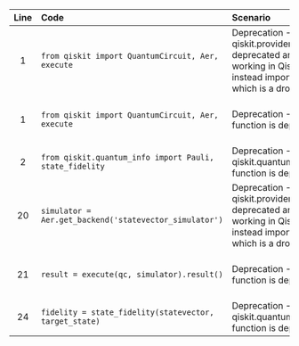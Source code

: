 | Line | Code | Scenario | Reference | Artifact | Refactoring |
| :--: | :--- | :------- | :-------: | :------- | :---------- |
| 1 | `from qiskit import QuantumCircuit, Aer, execute` | Deprecation -> Importing from qiskit.providers.aer is deprecated and will stop working in Qiskit 1.0. You should instead import from qiskit_aer, which is a drop-in replacement. | 548acfe8-db26-45b7-ab5c-c637c63ee4b0 | Aer | `from qiskit_aer import AerSimulator` |
| 1 | `from qiskit import QuantumCircuit, Aer, execute` | Deprecation -> Qiskit’s execute() function is deprecated. | 7dcaf104-d552-4d87-994a-c7691846d9a9 | execute | |
| 2 | `from qiskit.quantum_info import Pauli, state_fidelity` | Deprecation -> The qiskit.quantum_info.state_fidelity function is deprecated. | IK | state_fidelity | `from qiskit.quantum_info import Statevector` |
| 20 | `simulator = Aer.get_backend('statevector_simulator')` | Deprecation -> Importing from qiskit.providers.aer is deprecated and will stop working in Qiskit 1.0. You should instead import from qiskit_aer, which is a drop-in replacement. | 548acfe8-db26-45b7-ab5c-c637c63ee4b0 | Aer.get_backend | `simulator = AerSimulator()` |
| 21 | `result = execute(qc, simulator).result()` | Deprecation -> Qiskit’s execute() function is deprecated. | 7dcaf104-d552-4d87-994a-c7691846d9a9 | execute | `result = simulator.run(qc).result()` |
| 24 | `fidelity = state_fidelity(statevector, target_state)` | Deprecation -> The qiskit.quantum_info.state_fidelity function is deprecated. | IK | state_fidelity | `fidelity = Statevector.from_label('0').fidelity(statevector)` |